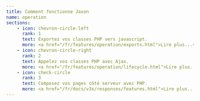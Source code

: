 ```yaml
---
title: Comment fonctionne Jaxon
name: operation
sections:
    - icon: chevron-circle-left
      rank: 1
      text: Exportez vos classes PHP vers javascript.
      more: <a href="/fr/features/operation/exports.html">Lire plus...</a>
    - icon: chevron-circle-right
      rank: 2
      text: Appelez vos classes PHP avec Ajax.
      more: <a href="/fr/features/operation/lifecycle.html">Lire plus...</a>
    - icon: check-circle
      rank: 3
      text: Composez vos pages côté serveur avec PHP.
      more: <a href="/fr/docs/v3x/responses/features.html">Lire plus...</a>
---
```

